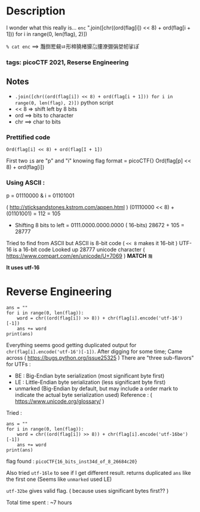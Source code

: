 # Description
I wonder what this really is... `enc` 
".join([chr((ord(flag[i]) << 8) + ord(flag[i + 1])) for i in range(0, len(flag), 2)])

`% cat enc` ==> 灩捯䍔䙻ㄶ形楴獟楮獴㌴摟潦弸弲㘶㠴挲ぽ
### tags: picoCTF 2021, Reserse Engineering

## Notes
- `.join([chr((ord(flag[i]) << 8) + ord(flag[i + 1])) for i in range(0, len(flag), 2)])` python script
- << 8 => shift left by 8 bits
- ord ==> bits to character
- chr ==> char to bits 

### Prettified code
```For I in range( 0, len(flag), 2)
Ord(flag[i] << 8) + ord(flag[I + 1])
```

First two `i`s are "p" and "i" knowing flag format = picoCTF{}
Ord(flag[p] << 8) + ord(flag[i])

### Using ASCII :
p = 01110000 & i = 01101001

( http://sticksandstones.kstrom.com/appen.html )
(01110000 << 8) + (01101001)
= 112                    = 105

- Shifting 8 bits to left = 0111.0000.0000.0000 ( 16-bits)
28672 + 105  = 28777

Tried to find from ASCII but ASCII is 8-bit code ( `<< 8` makes it 16-bit )
UTF-16 is a 16-bit code
Looked up 28777 unicode character ( https://www.compart.com/en/unicode/U+7069 )
**MATCH** `灩`

**It uses utf-16**

# Reverse Engineering
```flag = "灩捯䍔䙻ㄶ形楴獟楮獴㌴摟潦弸弲㘶㠴挲ぽ"
ans = ""
for i in range(0, len(flag)):
    word = chr((ord(flag[i]) >> 8)) + chr(flag[i].encode('utf-16')[-1])
    ans += word
print(ans)
```

Everything seems good getting duplicated output for `chr(flag[i].encode('utf-16')[-1])`.
After digging for some time; Came across ( https://bugs.python.org/issue25325 )
There are "three sub-flavors" for UTFs :
- BE : Big-Endian byte serialization (most significant byte first)
- LE : Little-Endian byte serialization (less significant byte first)
- unmarked (Big-Endian by default, but may include a order mark to indicate the actual byte serialization used)
Reference : ( https://www.unicode.org/glossary/ )

Tried :

```flag = "灩捯䍔䙻ㄶ形楴獟楮獴㌴摟潦弸弲㘶㠴挲ぽ"
ans = ""
for i in range(0, len(flag)):
    word = chr((ord(flag[i]) >> 8)) + chr(flag[i].encode('utf-16be')[-1])
    ans += word
print(ans)
```

flag found : `picoCTF{16_bits_inst34d_of_8_26684c20}`

Also tried `utf-16le` to see if I get different result.
returns duplicated `ans` like the first one (Seems like `unmarked` used LE)

`utf-32be` gives valid flag. ( because uses significant bytes first?? )

Total time spent : ~7 hours
